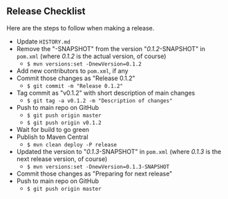 ## Release Checklist

Here are the steps to follow when making a release.

* Update `HISTORY.md`
* Remove the "-SNAPSHOT" from the version "*0.1.2*-SNAPSHOT" in `pom.xml` (where *0.1.2* is the actual version, of course)
  * `$ mvn versions:set -DnewVersion=0.1.2`
* Add new contributors to `pom.xml`, if any
* Commit those changes as "Release 0.1.2"
  * `$ git commit -m "Release 0.1.2"`
* Tag commit as "v0.1.2" with short description of main changes
  * `$ git tag -a v0.1.2 -m "Description of changes"`
* Push to main repo on GitHub
  * `$ git push origin master`
  * `$ git push origin v0.1.2`
* Wait for build to go green
* Publish to Maven Central
  * `$ mvn clean deploy -P release`
* Updated the version to "*0.1.3*-SNAPSHOT" in `pom.xml` (where *0.1.3* is the next release version, of course)
  * `$ mvn versions:set -DnewVersion=0.1.3-SNAPSHOT`
* Commit those changes as "Preparing for next release"
* Push to main repo on GitHub
  * `$ git push origin master`
